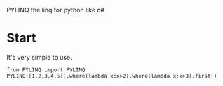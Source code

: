 PYLINQ
the linq for python like c#
# Start
It's very simple to use.
```
from PYLINQ import PYLINQ
PYLINQ([1,2,3,4,5]).where(lambda x:x>2).where(lambda x:x>3).first()
```
